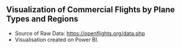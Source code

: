 ## Visualization of Commercial Flights by Plane Types and Regions                                                                        

* Source of Raw Data: https://openflights.org/data.php 
* Visualisation created on Power BI.
